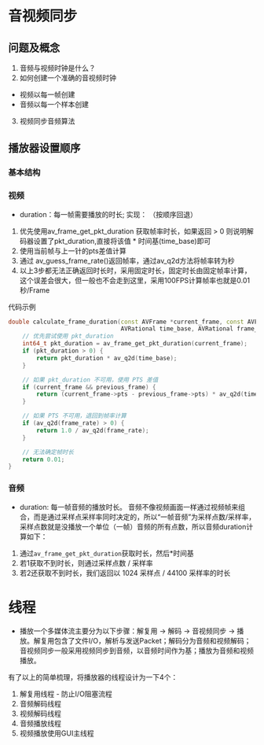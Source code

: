 # 音视频同步
## 问题及概念
1. 音频与视频时钟是什么？
2. 如何创建一个准确的音视频时钟
* 视频以每一帧创建
* 音频以每一个样本创建
3. 视频同步音频算法


## 播放器设置顺序
###  基本结构
### 视频
* duration：每一帧需要播放的时长; 
实现： （按顺序回退）
1. 优先使用av_frame_get_pkt_duration 获取帧率时长，如果返回 > 0 则说明解码器设置了pkt_duration,直接将该值 * 时间基(time_base)即可
2. 使用当前帧与上一针的pts差值计算
3. 通过 av_guess_frame_rate()返回帧率，通过av_q2d方法将帧率转为秒
4. 以上3步都无法正确返回时长时，采用固定时长，固定时长由固定帧率计算，这个误差会很大，但一般也不会走到这里，采用100FPS计算帧率也就是0.01秒/Frame

代码示例

```C++
double calculate_frame_duration(const AVFrame *current_frame, const AVFrame *previous_frame, 
                                AVRational time_base, AVRational frame_rate) {
    // 优先尝试使用 pkt_duration
    int64_t pkt_duration = av_frame_get_pkt_duration(current_frame);
    if (pkt_duration > 0) {
        return pkt_duration * av_q2d(time_base);
    }

    // 如果 pkt_duration 不可用，使用 PTS 差值
    if (current_frame && previous_frame) {
        return (current_frame->pts - previous_frame->pts) * av_q2d(time_base);
    }

    // 如果 PTS 不可用，退回到帧率计算
    if (av_q2d(frame_rate) > 0) {
        return 1.0 / av_q2d(frame_rate);
    }

    // 无法确定帧时长
    return 0.01;
}

```
### 音频
* duration: 每一帧音频的播放时长。
音频不像视频画面一样通过视频帧来组合，而是通过采样点采样率同时决定的，所以“一帧音频”为采样点数/采样率，采样点数就是没播放一个单位（一帧）音频的所有点数，所以音频duration计算如下：
1. 通过`av_frame_get_pkt_duration`获取时长，然后*时间基
2. 若1获取不到时长，则通过采样点数 / 采样率 
3. 若2还获取不到时长，我们返回以 1024 采样点 / 44100 采样率的时长

# 线程
* 播放一个多媒体流主要分为以下步骤：解复用 -> 解码 -> 音视频同步 -> 播放。解复用包含了文件I/O，解析与发送Packet；解码分为音频和视频解码；音视频同步一般采用视频同步到音频，以音频时间作为基；播放为音频和视频播放。

有了以上的简单梳理，将播放器的线程设计为一下4个：
1. 解复用线程 - 防止I/O阻塞流程
2. 音频解码线程
3. 视频解码线程
4. 音频播放线程
5. 视频播放使用GUI主线程